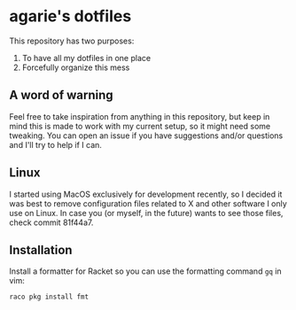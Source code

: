 # agarie's dotfiles

This repository has two purposes:

1. To have all my dotfiles in one place
2. Forcefully organize this mess

## A word of warning

Feel free to take inspiration from anything in this repository, but keep in
mind this is made to work with my current setup, so it might need some
tweaking. You can open an issue if you have suggestions and/or questions and
I'll try to help if I can.

## Linux

I started using MacOS exclusively for development recently, so I decided it was
best to remove configuration files related to X and other software I only use
on Linux. In case you (or myself, in the future) wants to see those files,
check commit 81f44a7.

## Installation

Install a formatter for Racket so you can use the formatting command `gq` in vim:

```sh
raco pkg install fmt
```
